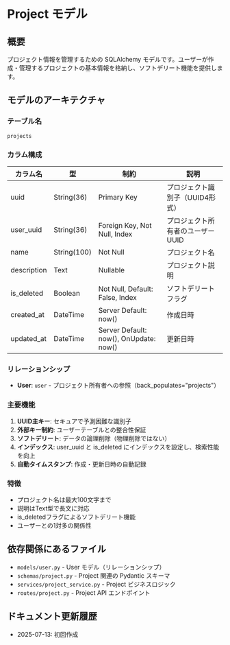 # Project モデル

## 概要

プロジェクト情報を管理するための SQLAlchemy モデルです。ユーザーが作成・管理するプロジェクトの基本情報を格納し、ソフトデリート機能を提供します。

## モデルのアーキテクチャ

### テーブル名
`projects`

### カラム構成

| カラム名 | 型 | 制約 | 説明 |
|----------|-------------|------|------|
| uuid | String(36) | Primary Key | プロジェクト識別子（UUID4形式） |
| user_uuid | String(36) | Foreign Key, Not Null, Index | プロジェクト所有者のユーザーUUID |
| name | String(100) | Not Null | プロジェクト名 |
| description | Text | Nullable | プロジェクト説明 |
| is_deleted | Boolean | Not Null, Default: False, Index | ソフトデリートフラグ |
| created_at | DateTime | Server Default: now() | 作成日時 |
| updated_at | DateTime | Server Default: now(), OnUpdate: now() | 更新日時 |

### リレーションシップ

- **User**: `user` - プロジェクト所有者への参照（back_populates="projects"）

### 主要機能

1. **UUID主キー**: セキュアで予測困難な識別子
2. **外部キー制約**: ユーザーテーブルとの整合性保証
3. **ソフトデリート**: データの論理削除（物理削除ではない）
4. **インデックス**: user_uuid と is_deleted にインデックスを設定し、検索性能を向上
5. **自動タイムスタンプ**: 作成・更新日時の自動記録

### 特徴

- プロジェクト名は最大100文字まで
- 説明はText型で長文に対応
- is_deletedフラグによるソフトデリート機能
- ユーザーとの1対多の関係性

## 依存関係にあるファイル

- `models/user.py` - User モデル（リレーションシップ）
- `schemas/project.py` - Project 関連の Pydantic スキーマ
- `services/project_service.py` - Project ビジネスロジック
- `routes/project.py` - Project API エンドポイント

## ドキュメント更新履歴

- 2025-07-13: 初回作成